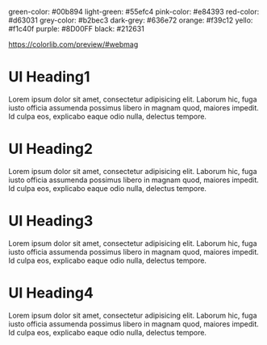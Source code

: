 green-color: #00b894
light-green: #55efc4
pink-color: #e84393
red-color: #d63031
grey-color: #b2bec3
dark-grey: #636e72
orange: #f39c12
yello: #f1c40f
purple: #8D00FF
black: #212631

<!-- demo link -->
https://colorlib.com/preview/#webmag

<!-- GRID LAYOUT PARALLAX -->

<div class="uk-grid-medium uk-child-width-expand@s" uk-grid="parallax: 150">
  <div class="uk-width-1-2@s uk-width-1-3@m uk-width-1-4@l">
    <div class="col">
      <h1 class="uk-h2 uk-heading-bullet">UI Heading1 </h1>
      <p>Lorem ipsum dolor sit amet, consectetur adipisicing elit. Laborum hic, fuga iusto officia assumenda possimus libero in magnam quod, maiores impedit. Id culpa eos, explicabo eaque odio nulla, delectus tempore.</p>
    </div>
  </div>
  <div class="uk-width-1-2@s uk-width-1-3@m uk-width-1-4@l">
    <div class="col">
      <h1 class="uk-heading-bullet">UI Heading2</h1>
      <p>Lorem ipsum dolor sit amet, consectetur adipisicing elit. Laborum hic, fuga iusto officia assumenda possimus libero in magnam quod, maiores impedit. Id culpa eos, explicabo eaque odio nulla, delectus tempore.</p>
    </div>
  </div>
  <div class="uk-width-1-2@s uk-width-1-3@m uk-width-1-4@l">
    <div class="col">
      <h1 class="uk-heading-bullet">UI Heading3 </h1>
      <p>Lorem ipsum dolor sit amet, consectetur adipisicing elit. Laborum hic, fuga iusto officia assumenda possimus libero in magnam quod, maiores impedit. Id culpa eos, explicabo eaque odio nulla, delectus tempore.</p>
    </div>
  </div>
  <div class="uk-width-1-2@s uk-width-1-3@m uk-width-1-4@l">
    <div class="col">
      <h1 class="uk-heading-bullet">UI Heading4 </h1>
      <p>Lorem ipsum dolor sit amet, consectetur adipisicing elit. Laborum hic, fuga iusto officia assumenda possimus libero in magnam quod, maiores impedit. Id culpa eos, explicabo eaque odio nulla, delectus tempore.</p>
    </div>
  </div>
</div>

